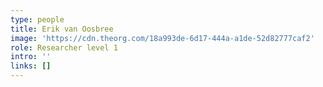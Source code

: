```yaml
---
type: people
title: Erik van Oosbree
image: 'https://cdn.theorg.com/18a993de-6d17-444a-a1de-52d82777caf2'
role: Researcher level 1
intro: ''
links: []
---
```


